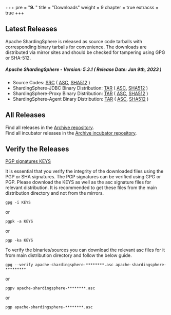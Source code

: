 +++
pre = "<b>9. </b>"
title = "Downloads"
weight = 9
chapter = true
extracss = true
+++

## Latest Releases

Apache ShardingSphere is released as source code tarballs with corresponding binary tarballs for convenience.
The downloads are distributed via mirror sites and should be checked for tampering using GPG or SHA-512.

##### Apache ShardingSphere - Version: 5.3.1 ( Release Date: Jan 9th, 2023 )

- Source Codes: [<u>SRC</u>](https://www.apache.org/dyn/closer.lua/shardingsphere/5.3.1/apache-shardingsphere-5.3.1-src.zip) ( [<u>ASC</u>](https://downloads.apache.org/shardingsphere/5.3.1/apache-shardingsphere-5.3.1-src.zip.asc), [<u>SHA512</u>](https://downloads.apache.org/shardingsphere/5.3.1/apache-shardingsphere-5.3.1-src.zip.sha512) )
- ShardingSphere-JDBC Binary Distribution: [<u>TAR</u>](https://www.apache.org/dyn/closer.lua/shardingsphere/5.3.1/apache-shardingsphere-5.3.1-shardingsphere-jdbc-bin.tar.gz) ( [<u>ASC</u>](https://downloads.apache.org/shardingsphere/5.3.1/apache-shardingsphere-5.3.1-shardingsphere-jdbc-bin.tar.gz.asc), [<u>SHA512</u>](https://downloads.apache.org/shardingsphere/5.3.1/apache-shardingsphere-5.3.1-shardingsphere-jdbc-bin.tar.gz.sha512) )
- ShardingSphere-Proxy Binary Distribution: [<u>TAR</u>](https://www.apache.org/dyn/closer.lua/shardingsphere/5.3.1/apache-shardingsphere-5.3.1-shardingsphere-proxy-bin.tar.gz) ( [<u>ASC</u>](https://downloads.apache.org/shardingsphere/5.3.1/apache-shardingsphere-5.3.1-shardingsphere-proxy-bin.tar.gz.asc), [<u>SHA512</u>](https://downloads.apache.org/shardingsphere/5.3.1/apache-shardingsphere-5.3.1-shardingsphere-proxy-bin.tar.gz.sha512) )
- ShardingSphere-Agent Binary Distribution: [<u>TAR</u>](https://www.apache.org/dyn/closer.lua/shardingsphere/5.3.1/apache-shardingsphere-5.3.1-shardingsphere-agent-bin.tar.gz) ( [<u>ASC</u>](https://downloads.apache.org/shardingsphere/5.3.1/apache-shardingsphere-5.3.1-shardingsphere-agent-bin.tar.gz.asc), [<u>SHA512</u>](https://downloads.apache.org/shardingsphere/5.3.1/apache-shardingsphere-5.3.1-shardingsphere-agent-bin.tar.gz.sha512) )

## All Releases

Find all releases in the [Archive repository](https://archive.apache.org/dist/shardingsphere/).</br>
Find all incubator releases in the [Archive incubator repository](https://archive.apache.org/dist/incubator/shardingsphere/).

## Verify the Releases

[PGP signatures KEYS](https://downloads.apache.org/shardingsphere/KEYS)

It is essential that you verify the integrity of the downloaded files using the PGP or SHA signatures.
The PGP signatures can be verified using GPG or PGP.
Please download the KEYS as well as the asc signature files for relevant distribution.
It is recommended to get these files from the main distribution directory and not from the mirrors.

```shell
gpg -i KEYS
```

or

```shell
pgpk -a KEYS
```

or

```shell
pgp -ka KEYS
```

To verify the binaries/sources you can download the relevant asc files for it from main distribution directory and follow the below guide.

```shell
gpg --verify apache-shardingsphere-********.asc apache-shardingsphere-*********
```

or

```shell
pgpv apache-shardingsphere-********.asc
```

or

```shell
pgp apache-shardingsphere-********.asc
```

